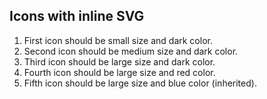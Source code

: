 ## Icons with inline SVG

1. First icon should be small size and dark color.
1. Second icon should be medium size and dark color.
1. Third icon should be large size and dark color.
1. Fourth icon should be large size and red color.
1. Fifth icon should be large size and blue color (inherited).
